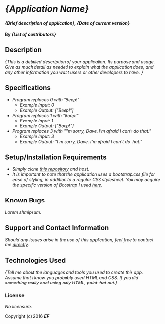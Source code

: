 # _{Application Name}_

#### _{Brief description of application}, {Date of current version}_

#### By _**{List of contributors}**_

## Description

_{This is a detailed description of your application. Its purpose and usage.  Give as much detail as needed to explain what the application does, and any other information you want users or other developers to have. }_
## Specifications
* _Program replaces 0 with "Beep!"_
  * _Example Input: 0_
  * _Example Output: ["Beep!"]_
* _Program replaces 1 with "Boop!"_
  * _Example Input: 1_
  * _Example Output: ["Boop!"]_
* _Program replaces 3 with "I'm sorry, Dave. I'm afraid I can't do that."_
  * _Example Input: 3_
  * _Example Output: "I'm sorry, Dave. I'm afraid I can't do that."_


## Setup/Installation Requirements
* _Simply clone [this repository](#) and host._
* _It is important to note that the application uses a bootstrap.css file for ease of styling, in addition to a regular CSS stylesheet. You may acquire the specific version of Boostrap I used [here](https://getbootstrap.com/docs/4.1/getting-started/download/)._

## Known Bugs
_Lorem shmipsum._

## Support and Contact Information
_Should any issues arise in the use of this application, feel free to contact me [directly](mailto:evanfilkins@gmail.com)._


## Technologies Used

_{Tell me about the languages and tools you used to create this app. Assume that I know you probably used HTML and CSS. If you did something really cool using only HTML, point that out.}_

### License

*No licensure.*

Copyright (c) 2016 **_EF_**
